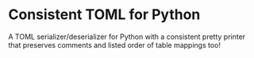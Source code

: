 # Consistent TOML for Python

A TOML serializer/deserializer for Python with a consistent pretty printer that preserves comments and listed order of table mappings too!
